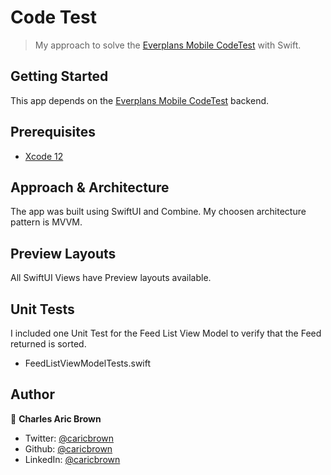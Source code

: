 # Code Test

> My approach to solve the [Everplans Mobile CodeTest](https://github.com/everplans/mobile-codetest/blob/main/CODETEST.md) with Swift.

## Getting Started

This app depends on the [Everplans Mobile CodeTest](https://github.com/everplans/mobile-codetest/blob/main/README.md) backend. 

## Prerequisites

- [Xcode 12](https://developer.apple.com/xcode/)

## Approach & Architecture

The app was built using SwiftUI and Combine. My choosen architecture pattern is MVVM. 

## Preview Layouts

All SwiftUI Views have Preview layouts available.


## Unit Tests

I included one Unit Test for the Feed List View Model to verify that the Feed returned is sorted.

* FeedListViewModelTests.swift

## Author

👤 **Charles Aric Brown**

* Twitter: [@caricbrown](https://twitter.com/caricbrown)
* Github: [@caricbrown](https://github.com/caricbrown)
* LinkedIn: [@caricbrown](https://linkedin.com/in/caricbrown)